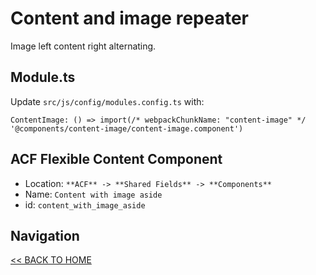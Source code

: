 # Content and image repeater

Image left content right alternating.

## Module.ts

Update `src/js/config/modules.config.ts` with:

`ContentImage: () => import(/* webpackChunkName: "content-image" */ '@components/content-image/content-image.component')`

## ACF Flexible Content Component

- Location: `**ACF** -> **Shared Fields** -> **Components**`
- Name: `Content with image aside`
- id: `content_with_image_aside`

## Navigation

[<< BACK TO HOME](../README.md)
